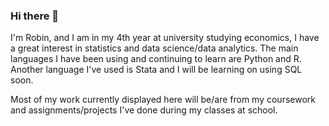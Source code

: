 ### Hi there 👋

I'm Robin, and I am in my 4th year at university studying economics, I have a great interest in statistics and data science/data analytics. The main languages I have been using and continuing to learn are Python and R. Another language I've used is Stata and I will be learning on using SQL soon. 

Most of my work currently displayed here will be/are from my coursework and assignments/projects I've done during my classes at school. 


